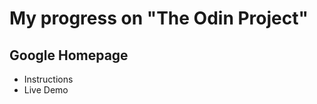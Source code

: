 <!--

<!DOCTYPE html>
<html lang="en">
  <head>
    <meta charset="UTF-8" />
    <meta name="viewport" content="width=device-width, initial-scale=1.0" />
    <title>Document</title>
  </head>
  <body>
    <div>This is a test</div>
    <div>Hello, world!</div>
  </body>
</html>

-->

# My progress on "The Odin Project"

## Google Homepage

- Instructions
- Live Demo
